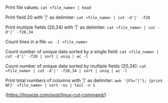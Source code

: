 Print file values:
`cat <file_name> | head`

Print field 20 with '|' as delimiter:
`cat <file_name> | cut -d'|' -f20`

Print multiple fields (20,34) with '|' as delimiter:
`cat <file_name> | cut -d'|' -f20,34`

Count lines in a file:
`wc -l <file_name>`

Count number of unique data sorted by a single field:
`cat <file_name> | cut -d'|' -f20 | sort | uniq | wc -l`

Count number of unique data sorted by multiple fields (20,34):
`cat <file_name> | cut -d'|' -f20,34 | sort | uniq | wc -l`

Print total numbers of columns with '|' as delimiter:
`awk '{FS="|"}; {print NF}' <file_name> | sort -nu | tail -n 1`

(https://linuxize.com/post/linux-cut-command/)